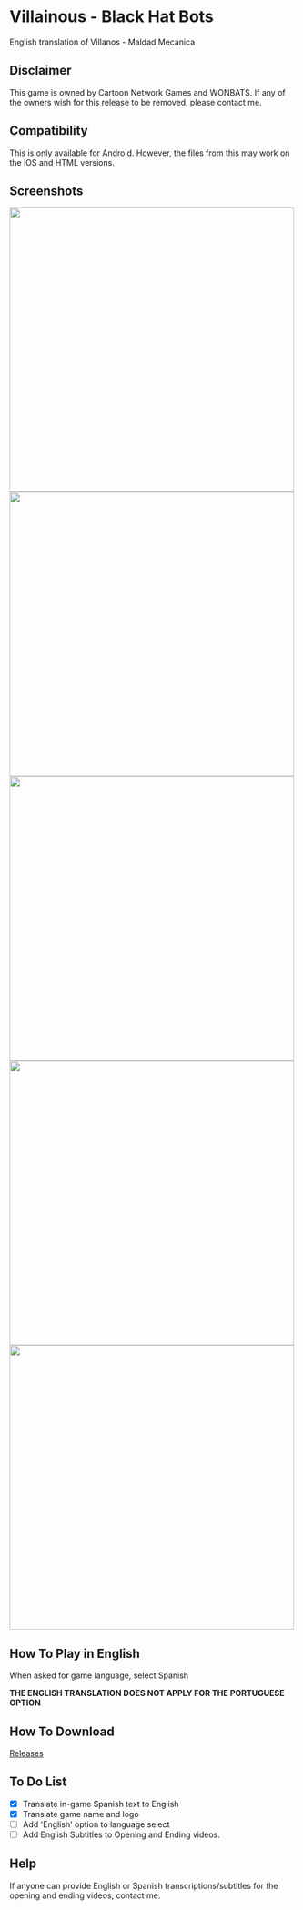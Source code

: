 # Villainous - Black Hat Bots
English translation of Villanos - Maldad Mecánica

## Disclaimer

This game is owned by Cartoon Network Games and WONBATS.
If any of the owners wish for this release to be removed, please contact me.


## Compatibility

This is only available for Android.
However, the files from this may work on the iOS and HTML versions.

## Screenshots

<img src="https://i.imgur.com/HaiTEcg.png" width=500>
<img src="https://i.imgur.com/3ZjCTyG.png" width=500>
<img src="https://i.imgur.com/a6LRPvi.png" width=500>
<img src="https://i.imgur.com/wwx19Nr.png" width=500>
<img src="https://i.imgur.com/4ltcCXI.png" width=500>

## How To Play in English

When asked for game language, select Spanish

**THE ENGLISH TRANSLATION DOES NOT APPLY FOR THE PORTUGUESE OPTION**

## How To Download

[Releases](https://github.com/NamesJoeyWheeler/VillainousBlackHatBots/releases)

## To Do List

- [x] Translate in-game Spanish text to English
- [x] Translate game name and logo
- [ ] Add 'English' option to language select
- [ ] Add English Subtitles to Opening and Ending videos.

## Help

If anyone can provide English or Spanish transcriptions/subtitles for the opening and ending videos, contact me.

